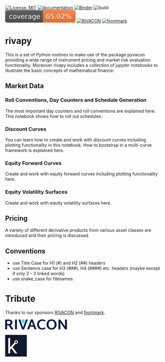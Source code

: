 [![License: MIT](https://img.shields.io/badge/License-MIT-yellow.svg)](https://opensource.org/licenses/MIT)
[![documentation](https://img.shields.io/badge/-documentation-blue.svg)](https://rivacon.github.io/RiVaPy/)
[![Binder](https://mybinder.org/badge_logo.svg)](https://mybinder.org/v2/gh/RIVACON/RiVaPy/HEAD)
![build](https://github.com/RIVACON/RiVaPy/workflows/build/badge.svg)
[![Coverage](https://raw.githubusercontent.com/RIVACON/RiVaPy/gh-pages/coverage/coverage.svg)](https://rivacon.github.io/RiVaPy/coverage_report/)
[![RIVACON](https://img.shields.io/badge/powered%20by-RIVACON-lightgrey.svg)](https://www.rivacon.com/en/)
[![frontmark](https://img.shields.io/badge/powered%20by-frontmark-lightgrey.svg)](https://www.frontmark.de/)

# rivapy

This is a set of Python routines to make use of the package pyvacon providing a wide range of instrument pricing and market risk evaluation functionality.
Moreover rivapy includes a collection of jupyter notebooks to illustrate the basic concepts of mathematical finance:

## Market Data
### Roll Conventions, Day Counters and Schedule Generation
The most important day counters and roll conventions are explained here. This notebook shows how to roll out schedules.

### Discount Curves
You can learn how to create and work with discount curves including plotting functionality in this notebook. How to bootstrap in a multi-curve framework is explained here.

### Equity Forward Curves
Create and work with equity forward curves including plotting functionality here.

### Equity Volatility Surfaces
Create and work with equity volatility surfaces here.

## Pricing

A variety of different
derivative products from various asset classes are introduced and their pricing is discussed.

## Conventions

- use Title Case for H1 (#) and H2 (##) headers
- use Sentence case for H3 (###), H4 (####) etc. headers (maybe except if only 2 - 3 linked words)
- use snake_case for filenames

# Tribute

Thanks to our sponsors [RIVACON](https://www.rivacon.com/) and [frontmark](https://www.frontmark.de/).

<picture>
  <source srcset="images/rivacon_logo_white.svg" media="(prefers-color-scheme: dark)" width="200">
  <img src="images/rivacon_logo.svg" alt="RIVACON Logo" width="200">
</picture>

<!-- [<img src="images/rivacon_logo.svg" width='100px'>](https://www.rivacon.com/) -->

[<img src="images/favicon.png" width='70px'>](https://www.frontmark.de/)
